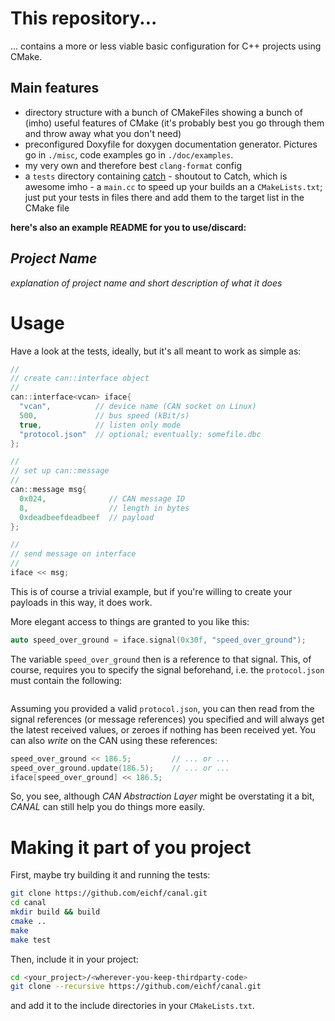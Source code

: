 # This repository...

... contains a more or less viable basic configuration for C++ projects using
CMake.

## Main features

- directory structure with a bunch of CMakeFiles showing a bunch of (imho)
  useful features of CMake (it's probably best you go through them and throw
  away what you don't need)
- preconfigured Doxyfile for doxygen documentation generator. Pictures go in
`./misc`, code examples go in `./doc/examples`.
- my very own and therefore best `clang-format` config
- a `tests` directory containing [catch](https://catch-lib.net) - shoutout to
  Catch, which is awesome imho - a `main.cc` to speed up your builds an a
  `CMakeLists.txt`; just put your tests in files there and add them to the
  target list in the CMake file


**here's also an example README for you to use/discard:**


_Project Name_
--

_explanation of project name and short description of what it does_


Usage
==
Have a look at the tests, ideally, but it's all meant to work as simple as:

```c++
//
// create can::interface object
//
can::interface<vcan> iface{
  "vcan",          // device name (CAN socket on Linux)
  500,             // bus speed (kBit/s)
  true,            // listen only mode
  "protocol.json"  // optional; eventually: somefile.dbc
};

//
// set up can::message
//
can::message msg{
  0x024,              // CAN message ID
  8,                  // length in bytes
  0xdeadbeefdeadbeef  // payload
};

//
// send message on interface
//
iface << msg;
```

This is of course a trivial example, but if you're willing to create your
payloads in this way, it does work.

More elegant access to things are granted to you like this:

```c++
auto speed_over_ground = iface.signal(0x30f, "speed_over_ground");
```

The variable `speed_over_ground` then is a reference to that signal. This, of
course, requires you to specify the signal beforehand, i.e. the `protocol.json`
must contain the following:

```json
```

Assuming you provided a valid `protocol.json`, you can then read from the
signal references (or message references) you specified and will always get the
latest received values, or zeroes if nothing has been received yet. You can
also _write_ on the CAN using these references:

```c++
speed_over_ground << 186.5;         // ... or ...
speed_over_ground.update(186.5);    // ... or ...
iface[speed_over_ground] << 186.5;
```

So, you see, although _CAN Abstraction Layer_ might be overstating it a bit,
_CANAL_ can still help you do things more easily.


Making it part of you project
==
First, maybe try building it and running the tests:

```bash
git clone https://github.com/eichf/canal.git
cd canal
mkdir build && build
cmake ..
make
make test
```

Then, include it in your project:

```bash
cd <your_project>/<wherever-you-keep-thirdparty-code>
git clone --recursive https://github.com/eichf/canal.git
```

and add it to the include directories in your `CMakeLists.txt`.
